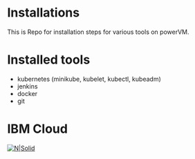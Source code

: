 # Installations

This is Repo for installation steps for various tools on powerVM.


# Installed tools

- kubernetes (minikube, kubelet, kubectl, kubeadm)
- jenkins
- docker
- git



# IBM Cloud 


[![N|Solid](https://www.midlandinfosys.com/media/com_eshop/manufacturers/resized/IBM-Power-Logo-210x145.jpg)](https://community.ibm.com/community/user/powerdeveloper/home)

